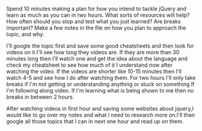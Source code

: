  Spend 10 minutes making a plan for how you intend to tackle jQuery and learn as much as you can in two hours. What sorts of resources will help? How often should you stop and test what you just learned? Are breaks important? Make a few notes in the file on how you plan to approach the topic, and why.

 I'll google the topic first and save some good cheatsheets and then look for videos on it.I'll see how long they videos are. If they are more than 30 minutes long then I'll watch one and get the idea about the language and check my cheatsheet to see how much of it I understand now after watching the video. If the videos are shorter like 10-15 minutes then I'll watch 4-5 and see how I do after watching them.
 For two hours I'll only take breaks if I'm not getting or understanding anything or stuck on something If I'm following along video. If I'm learning what is being shown to me then no breaks in between 2 hours.

 After watching videos in first hour and saving some websites about jquery,I would like to go over my notes and what I need to research more on.I'll then google all those topics that I can in next one hour and read up on them.
 
